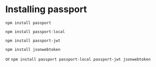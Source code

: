 # Installing passport

```
npm install passport

npm install passport-local

npm install passport-jwt

npm install jsonwebtoken
```

or
`npm install passport passport-local passport-jwt jsonwebtoken`

